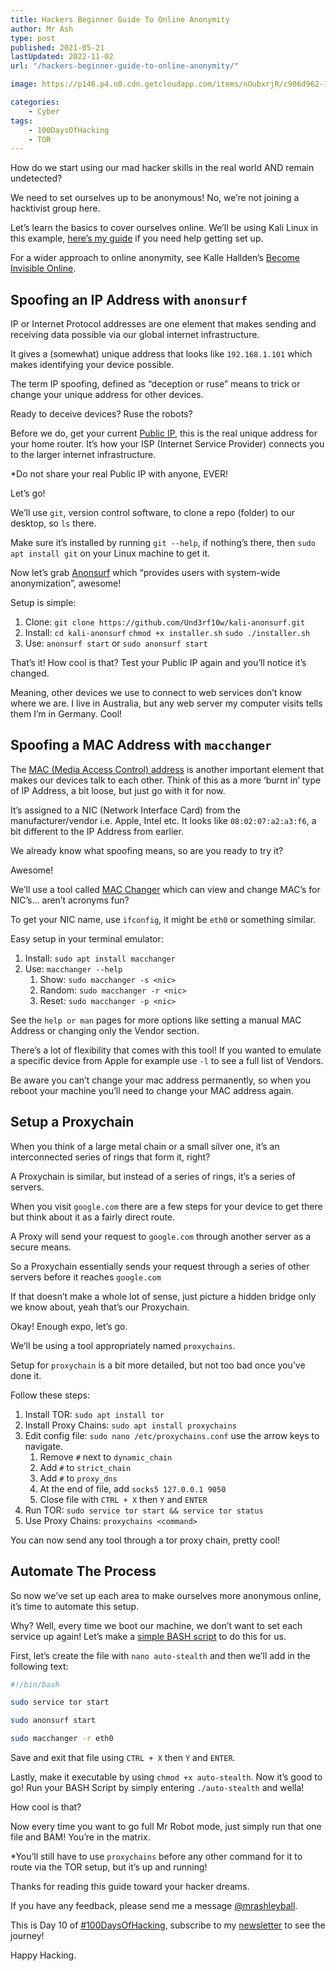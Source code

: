 ```yaml
---
title: Hackers Beginner Guide To Online Anonymity
author: Mr Ash
type: post
published: 2021-05-21
lastUpdated: 2022-11-02
url: "/hackers-beginner-guide-to-online-anonymity/"

image: https://p146.p4.n0.cdn.getcloudapp.com/items/nOubxrjR/c906d962-1817-457c-be13-769207ae7c27.jpeg?v=5bba9db8ac60e028ca814a0ecff40bfa

categories: 
    - Cyber
tags:
    - 100DaysOfHacking
    - TOR
---
```


How do we start using our mad hacker skills in the real world AND remain undetected?

We need to set ourselves up to be anonymous! No, we’re not joining a hacktivist group here.

Let’s learn the basics to cover ourselves online. We’ll be using Kali Linux in this example, [here’s my guide](https://mrash.co/kali-linux-wsl-without-microsoft-store/) if you need help getting set up.

For a wider approach to online anonymity, see Kalle Hallden’s [Become Invisible Online](https://youtu.be/S4E4yAktjug).

## Spoofing an IP Address with `anonsurf`

IP or Internet Protocol addresses are one element that makes sending and receiving data possible via our global internet infrastructure.

It gives a (somewhat) unique address that looks like `192.168.1.101` which makes identifying your device possible.

The term IP spoofing, defined as “deception or ruse” means to trick or change your unique address for other devices.

Ready to deceive devices? Ruse the robots?

Before we do, get your current [Public IP](https://whatismyipaddress.com/), this is the real unique address for your home router. It’s how your ISP (Internet Service Provider) connects you to the larger internet infrastructure.

\*Do not share your real Public IP with anyone, EVER!

Let’s go!

We’ll use `git`, version control software, to clone a repo (folder) to our desktop, so `ls` there.

Make sure it’s installed by running `git --help`, if nothing’s there, then `sudo apt install git` on your Linux machine to get it.

Now let’s grab [Anonsurf](https://linuxhint.com/anonsurf/) which “provides users with system-wide anonymization”, awesome!

Setup is simple:

1. Clone: `git clone https://github.com/Und3rf10w/kali-anonsurf.git`
2. Install: `cd kali-anonsurf` `chmod +x installer.sh` `sudo ./installer.sh`
3. Use: `anonsurf start` or `sudo anonsurf start`

That’s it! How cool is that? Test your Public IP again and you’ll notice it’s changed.

Meaning, other devices we use to connect to web services don’t know where we are. I live in Australia, but any web server my computer visits tells them I’m in Germany. Cool!

## Spoofing a MAC Address with `macchanger`

The [MAC (Media Access Control) address](https://en.wikipedia.org/wiki/MAC_address) is another important element that makes our devices talk to each other. Think of this as a more ‘burnt in’ type of IP Address, a bit loose, but just go with it for now.

It’s assigned to a NIC (Network Interface Card) from the manufacturer/vendor i.e. Apple, Intel etc. It looks like `08:02:07:a2:a3:f6`, a bit different to the IP Address from earlier.

We already know what spoofing means, so are you ready to try it?

Awesome!

We’ll use a tool called [MAC Changer](https://www.hacknos.com/macchanger-in-kali-linux/) which can view and change MAC’s for NIC’s… aren’t acronyms fun?

To get your NIC name, use `ifconfig`, it might be `eth0` or something similar.

Easy setup in your terminal emulator:

1. Install: `sudo apt install macchanger`
2. Use: `macchanger --help`
    1. Show: `sudo macchanger -s <nic>`
    2. Random: `sudo macchanger -r <nic>`
    3. Reset: `sudo macchanger -p <nic>`

See the `help or man` pages for more options like setting a manual MAC Address or changing only the Vendor section.

There’s a lot of flexibility that comes with this tool! If you wanted to emulate a specific device from Apple for example use `-l` to see a full list of Vendors.

Be aware you can’t change your mac address permanently, so when you reboot your machine you’ll need to change your MAC address again.

## Setup a Proxychain

When you think of a large metal chain or a small silver one, it’s an interconnected series of rings that form it, right?

A Proxychain is similar, but instead of a series of rings, it’s a series of servers.

When you visit `google.com` there are a few steps for your device to get there but think about it as a fairly direct route.

A Proxy will send your request to `google.com` through another server as a secure means.

So a Proxychain essentially sends your request through a series of other servers before it reaches `google.com`

If that doesn’t make a whole lot of sense, just picture a hidden bridge only we know about, yeah that’s our Proxychain.

Okay! Enough expo, let’s go.

We’ll be using a tool appropriately named `proxychains`.

Setup for `proxychain` is a bit more detailed, but not too bad once you’ve done it.

Follow these steps:

1. Install TOR: `sudo apt install tor`
2. Install Proxy Chains: `sudo apt install proxychains`
3. Edit config file: `sudo nano /etc/proxychains.conf` use the arrow keys to navigate.
    1. Remove `#` next to `dynamic_chain`
    2. Add `#` to `strict_chain`
    3. Add `#` to `proxy_dns`
    4. At the end of file, add `socks5 127.0.0.1 9050`
    5. Close file with `CTRL + X` then `Y` and `ENTER`
4. Run TOR: `sudo service tor start && service tor status`
5. Use Proxy Chains: `proxychains <command>`

You can now send any tool through a tor proxy chain, pretty cool!

## Automate The Process

So now we’ve set up each area to make ourselves more anonymous online, it’s time to automate this setup.

Why? Well, every time we boot our machine, we don’t want to set each service up again! Let’s make a [simple BASH script](https://www.linux.com/training-tutorials/writing-simple-bash-script/) to do this for us.

First, let’s create the file with `nano auto-stealth` and then we’ll add in the following text:

```bash
#!/bin/bash

sudo service tor start

sudo anonsurf start

sudo macchanger -r eth0
```

Save and exit that file using `CTRL + X` then `Y` and `ENTER`.

Lastly, make it executable by using `chmod +x auto-stealth`. Now it’s good to go! Run your BASH Script by simply entering `./auto-stealth` and wella!

How cool is that?

Now every time you want to go full Mr Robot mode, just simply run that one file and BAM! You’re in the matrix.

\*You’ll still have to use `proxychains` before any other command for it to route via the TOR setup, but it’s up and running!

Thanks for reading this guide toward your hacker dreams.

If you have any feedback, please send me a message [@mrashleyball](https://twitter.com/mrashleyball).

This is Day 10 of [\#100DaysOfHacking](https://mrash.co/100daysofhacking/), subscribe to my [newsletter](https://go.mrash.co/newsletter) to see the journey!

Happy Hacking.
